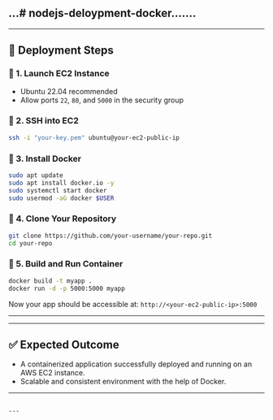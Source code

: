 ...# nodejs-deloypment-docker.......
----------

---


## 🚀 Deployment Steps

### 🔹 1. Launch EC2 Instance

* Ubuntu 22.04 recommended
* Allow ports `22`, `80`, and `5000` in the security group

### 🔹 2. SSH into EC2

```bash
ssh -i "your-key.pem" ubuntu@your-ec2-public-ip
```

### 🔹 3. Install Docker

```bash
sudo apt update
sudo apt install docker.io -y
sudo systemctl start docker
sudo usermod -aG docker $USER
```

### 🔹 4. Clone Your Repository

```bash
git clone https://github.com/your-username/your-repo.git
cd your-repo
```

### 🔹 5. Build and Run Container

```bash
docker build -t myapp .
docker run -d -p 5000:5000 myapp
```

Now your app should be accessible at:
`http://<your-ec2-public-ip>:5000`

---

---

## ✅ Expected Outcome

* A containerized application successfully deployed and running on an AWS EC2 instance.
* Scalable and consistent environment with the help of Docker.

---



```

---
